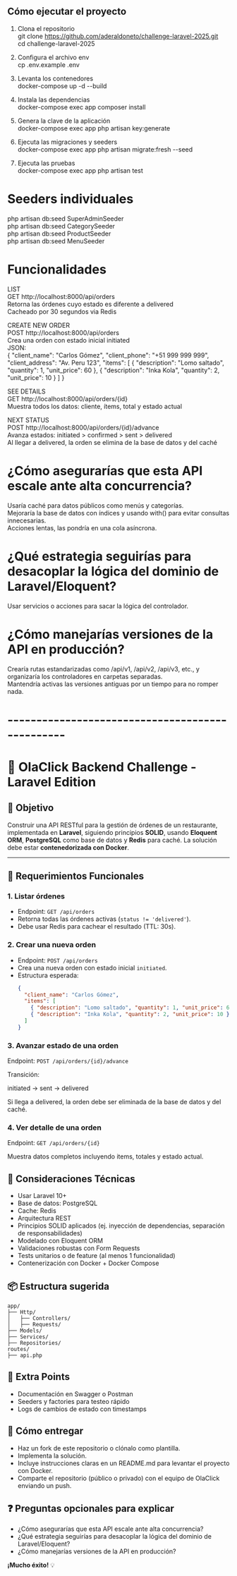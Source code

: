 ## Cómo ejecutar el proyecto

1. Clona el repositorio  
  git clone https://github.com/aderaldoneto/challenge-laravel-2025.git  
  cd challenge-laravel-2025  

2. Configura el archivo env  
  cp .env.example .env  

3. Levanta los contenedores  
  docker-compose up -d --build  

4. Instala las dependencias  
  docker-compose exec app composer install  

5. Genera la clave de la aplicación  
  docker-compose exec app php artisan key:generate  

6. Ejecuta las migraciones y seeders  
  docker-compose exec app php artisan migrate:fresh --seed  

7. Ejecuta las pruebas  
  docker-compose exec app php artisan test  


# Seeders individuales  
php artisan db:seed SuperAdminSeeder  
php artisan db:seed CategorySeeder  
php artisan db:seed ProductSeeder  
php artisan db:seed MenuSeeder  


# Funcionalidades   
LIST  
GET http://localhost:8000/api/orders   
Retorna las órdenes cuyo estado es diferente a delivered  
Cacheado por 30 segundos via Redis  

CREATE NEW ORDER  
POST http://localhost:8000/api/orders   
Crea una orden con estado inicial initiated  
JSON:  
{
  "client_name": "Carlos Gómez",
	"client_phone": "+51 999 999 999",
  "client_address": "Av. Peru 123",
  "items": [
    { "description": "Lomo saltado", "quantity": 1, "unit_price": 60 },
    { "description": "Inka Kola", "quantity": 2, "unit_price": 10 }
  ]
}  

SEE DETAILS  
GET http://localhost:8000/api/orders/{id}   
Muestra todos los datos: cliente, ítems, total y estado actual  

NEXT STATUS  
POST http://localhost:8000/api/orders/{id}/advance   
Avanza estados: initiated > confirmed > sent > delivered  
Al llegar a delivered, la orden se elimina de la base de datos y del caché  


# ¿Cómo asegurarías que esta API escale ante alta concurrencia?  
Usaría caché para datos públicos como menús y categorías.  
Mejoraría la base de datos con índices y usando with() para evitar consultas innecesarias.  
Acciones lentas, las pondría en una cola asíncrona.  

# ¿Qué estrategia seguirías para desacoplar la lógica del dominio de Laravel/Eloquent?  
Usar servicios o acciones para sacar la lógica del controlador.  
 

# ¿Cómo manejarías versiones de la API en producción?  
Crearía rutas estandarizadas como /api/v1, /api/v2, /api/v3, etc., y organizaría los controladores en carpetas separadas.  
Mantendría activas las versiones antiguas por un tiempo para no romper nada.  

# ------------------------------------------------


# 🧪 OlaClick Backend Challenge - Laravel Edition

## 🎯 Objetivo

Construir una API RESTful para la gestión de órdenes de un restaurante, implementada en **Laravel**, siguiendo principios **SOLID**, usando **Eloquent ORM**, **PostgreSQL** como base de datos y **Redis** para caché. La solución debe estar **contenedorizada con Docker**.

---

## 📌 Requerimientos Funcionales

### 1. Listar órdenes
- Endpoint: `GET /api/orders`
- Retorna todas las órdenes activas (`status != 'delivered'`).
- Debe usar Redis para cachear el resultado (TTL: 30s).

### 2. Crear una nueva orden
- Endpoint: `POST /api/orders`
- Crea una nueva orden con estado inicial `initiated`.
- Estructura esperada:
  ```json
  {
    "client_name": "Carlos Gómez",
    "items": [
      { "description": "Lomo saltado", "quantity": 1, "unit_price": 60 },
      { "description": "Inka Kola", "quantity": 2, "unit_price": 10 }
    ]
  }

### 3. Avanzar estado de una orden
Endpoint: `POST /api/orders/{id}/advance`

Transición:

initiated → sent → delivered

Si llega a delivered, la orden debe ser eliminada de la base de datos y del caché.

### 4. Ver detalle de una orden
Endpoint: `GET /api/orders/{id}`

Muestra datos completos incluyendo items, totales y estado actual.

## 🧱 Consideraciones Técnicas
- Usar Laravel 10+
- Base de datos: PostgreSQL
- Cache: Redis
- Arquitectura REST
- Principios SOLID aplicados (ej. inyección de dependencias, separación de responsabilidades)
- Modelado con Eloquent ORM
- Validaciones robustas con Form Requests
- Tests unitarios o de feature (al menos 1 funcionalidad)
- Contenerización con Docker + Docker Compose

## 📦 Estructura sugerida
```
app/
├── Http/
│   ├── Controllers/
│   ├── Requests/
├── Models/
├── Services/
├── Repositories/
routes/
├── api.php
```

## 🧪 Extra Points
- Documentación en Swagger o Postman
- Seeders y factories para testeo rápido
- Logs de cambios de estado con timestamps

## 🚀 Cómo entregar
- Haz un fork de este repositorio o clónalo como plantilla.
- Implementa la solución.
- Incluye instrucciones claras en un README.md para levantar el proyecto con Docker.
- Comparte el repositorio (público o privado) con el equipo de OlaClick enviando un push.

## ❓ Preguntas opcionales para explicar
- ¿Cómo asegurarías que esta API escale ante alta concurrencia?
- ¿Qué estrategia seguirías para desacoplar la lógica del dominio de Laravel/Eloquent?
- ¿Cómo manejarías versiones de la API en producción?

**¡Mucho éxito!** 💡
